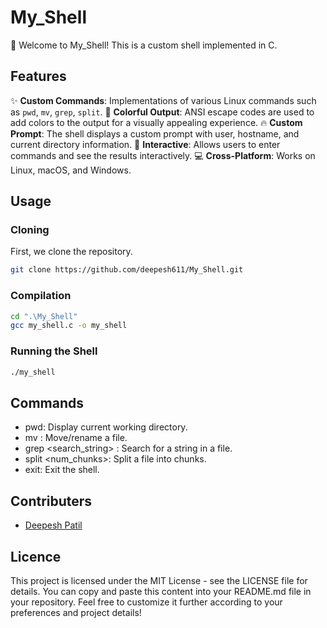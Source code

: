 # My_Shell

🐚 Welcome to My_Shell! This is a custom shell implemented in C.

## Features

✨ **Custom Commands**: Implementations of various Linux commands such as `pwd`, `mv`, `grep`, `split`.
🌈 **Colorful Output**: ANSI escape codes are used to add colors to the output for a visually appealing experience.
🔥 **Custom Prompt**: The shell displays a custom prompt with user, hostname, and current directory information.
🚀 **Interactive**: Allows users to enter commands and see the results interactively.
💻 **Cross-Platform**: Works on Linux, macOS, and Windows.

## Usage

### Cloning
First, we clone the repository.
```bash
git clone https://github.com/deepesh611/My_Shell.git
```

### Compilation
```bash
cd ".\My_Shell"
gcc my_shell.c -o my_shell
```

### Running the Shell
```bash
./my_shell
```

## Commands
- pwd: Display current working directory.
- mv <source> <destination>: Move/rename a file.
- grep <search_string> <filename>: Search for a string in a file.
- split <filename> <num_chunks>: Split a file into chunks.
- exit: Exit the shell.

## Contributers
- [Deepesh Patil](https://github.com/deepesh611)

## Licence
This project is licensed under the MIT License - see the LICENSE file for details.
You can copy and paste this content into your README.md file in your repository.
Feel free to customize it further according to your preferences and project details!
